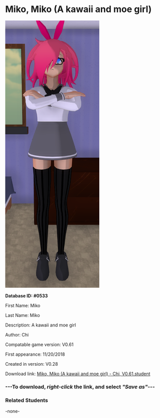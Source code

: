 # Miko, Miko (A kawaii and moe girl)

<img src="../../Files/Images/Miko, Miko (A kawaii and moe girl).png" title="Miko, Miko (A kawaii and moe girl) - Chi, V0.61">

**Database ID: #0533**

First Name: Miko

Last Name: Miko

Description: A kawaii and moe girl

Author: Chi

Compatable game version: V0.61

First appearance: 11/20/2018

Created in version: V0.28

Download link: <a href="https://raw.githubusercontent.com/Arbiter1223/Daigaku-Gurashi-Custom-Students/master/Files/Student%20Files/Miko%2C%20Miko%20(A%20kawaii%20and%20moe%20girl)%20-%20Chi%2C%20V0.61.student">Miko, Miko (A kawaii and moe girl) - Chi, V0.61.student</a>

### ---**To download, _right-click_ the link, and select _"Save as"_**---

### Related Students

-none-
